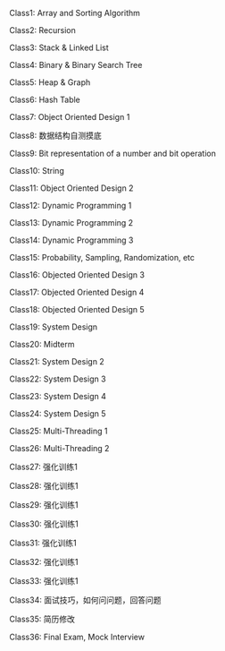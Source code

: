 

Class1: Array and Sorting Algorithm

Class2: Recursion

Class3: Stack & Linked List

Class4: Binary & Binary Search Tree

Class5: Heap & Graph

Class6: Hash Table

Class7: Object Oriented Design 1

Class8: 数据结构自测摸底

Class9: Bit representation of a number and bit operation

Class10: String

Class11: Object Oriented Design 2

Class12: Dynamic Programming 1

Class13: Dynamic Programming 2

Class14: Dynamic Programming 3

Class15: Probability, Sampling, Randomization, etc

Class16: Objected Oriented Design 3

Class17: Objected Oriented Design 4

Class18: Objected Oriented Design 5

Class19: System Design

Class20: Midterm

Class21: System Design 2

Class22: System Design 3

Class23: System Design 4

Class24: System Design 5

Class25: Multi-Threading 1

Class26: Multi-Threading 2

Class27: 强化训练1

Class28: 强化训练1

Class29: 强化训练1

Class30: 强化训练1

Class31: 强化训练1

Class32: 强化训练1

Class33: 强化训练1

Class34: 面试技巧，如何问问题，回答问题

Class35: 简历修改

Class36: Final Exam, Mock Interview